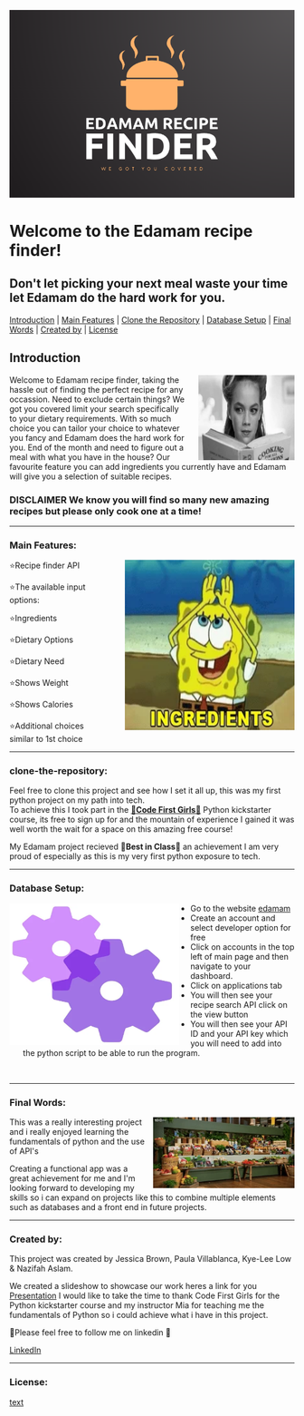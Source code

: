 ![alt text](Edamam_Python_Pictures/Edamam_Logo.png)

# Welcome to the Edamam recipe finder!
## Don't let picking your next meal waste your time let Edamam do the hard work for you.


<a href="#introduction">Introduction</a> | <a href="#main-features">Main Features</a> | <a href="#clone-the-repository">Clone the Repository</a> | <a href="#database-setup">Database Setup</a> | <a href="#Final_Words">Final Words</a> | <a href="#Created_by">Created by</a> | 
<a href="#license">License</a>  

## Introduction

<img src="Edamam_Python_Pictures/Choices.webp" alt="Choices GIF" align="right" width="170" height="150" style="margin-left: 20px;">

Welcome to Edamam recipe finder, taking the hassle out of finding the perfect recipe for any occassion.
Need to exclude certain things? We got you covered limit your search specifically to your dietary requirements.
With so much choice you can tailor your choice to whatever you fancy and Edamam does the hard work for you.
End of the month and need to figure out a meal with what you have in the house? Our favourite feature you can add ingredients you currently have and Edamam will give you a selection of suitable recipes.
### DISCLAIMER We know you will find so many new amazing recipes but please only cook one at a time!

---
<a name="main-features"></a>
### Main Features:
<img src="Edamam_Python_Pictures/ingredients.webp" alt="ingredients GIF" align="right" width="300" height="300" style="margin-left: 30px;">

⭐Recipe finder API

⭐The available input options:

⭐Ingredients

⭐Dietary Options

⭐Dietary Need

⭐Shows Weight

⭐Shows Calories

⭐Additional choices similar to 1st choice


---
<a name="clone-the-repository"></a>
### clone-the-repository:

Feel free to clone this project and see how I set it all up, this was my first python project on my path into tech.\
To achieve this I took part in the 
[🩷**Code First Girls**🩷](https://codefirstgirls.com/) Python kickstarter course, its free to sign up for and the mountain of experience I gained it was well worth the wait for a space on this amazing free course!

My Edamam project recieved 🩷**Best in Class**🩷 an achievement I am very proud of especially as this is my very first python exposure to tech.

---
<a name="Database Setup"></a>
### Database Setup:

<img src="Edamam_Python_Pictures/setup.webp" alt="setup GIF" align="left" width="300" height="250" style="margin-right: 20px;">

- Go to the website [edamam](https://www.edamam.com/)
- Create an account and select developer option for free 
- Click on accounts in the top left of main page and then navigate to your dashboard.
- Click on applications tab
- You will then see your recipe search API click on the view button
- You will then see your API ID and your API key which you will need to add into the python script to be able to run the program.

<br>
<p>

---
<a name="Final_Words"></a>
### Final Words:
<img src="Edamam_Python_Pictures/final_words.webp" alt="giphy GIF" align="right" width="250" height="125" style="margin-left: 10px;">

This was a really interesting project and i really enjoyed learning the fundamentals of python and the use of API's

Creating a functional app was a great achievement for me and I'm looking forward to developing my skills so i can expand on projects like this to combine multiple elements such as databases and a front end in future projects.


---
<a name="Created_by"></a>
### Created by:

This project was created by Jessica Brown, Paula Villablanca, Kye-Lee Low & Nazifah Aslam.

We created a slideshow to showcase our work heres a link for you [Presentation](https://view.genial.ly/6535446679f99d00118e5a60/presentation-idea-2-python)
I would like to take the time to thank Code First Girls for the Python kickstarter course and my instructor Mia for teaching me the fundamentals of Python so i could achieve what i have in this project.

🩷Please feel free to follow me on linkedin 🩷

[LinkedIn](https://www.linkedin.com/in/jb232020)

---
<a name="License"></a>
### License:

[text](LICENSE)
